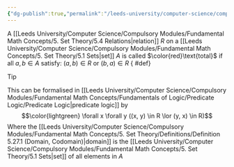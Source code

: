```yaml
---
{"dg-publish":true,"permalink":"/leeds-university/computer-science/compulsory-modules/fundamental-math-concepts/5-set-theory/definitions/definition-5-41-total/","tags":["Definition"]}
---
```


A [[Leeds University/Computer Science/Compulsory Modules/Fundamental Math Concepts/5. Set Theory/5.4 Relations\|relation]] $R$ on a [[Leeds University/Computer Science/Compulsory Modules/Fundamental Math Concepts/5. Set Theory/5.1 Sets\|set]] $A$ is called $\color{red}\text{total}$ if all $a, b \in A$ satisfy: $(a, b) \in R$ or $(b, a) \in R$
{ #def}


>[!tip] 
>This can be formalised in [[Leeds University/Computer Science/Compulsory Modules/Fundamental Math Concepts/Fundamentals of Logic/Predicate Logic/Predicate Logic\|predicate logic]] by
>$$\color{lightgreen} \forall x \forall y ((x, y) \in R \lor (y, x) \in R)$$
>Where the [[Leeds University/Computer Science/Compulsory Modules/Fundamental Math Concepts/5. Set Theory/Definitions/Definition 5.27.1 (Domain, Codomain)\|domain]] is the [[Leeds University/Computer Science/Compulsory Modules/Fundamental Math Concepts/5. Set Theory/5.1 Sets\|set]] of all elements in $A$

